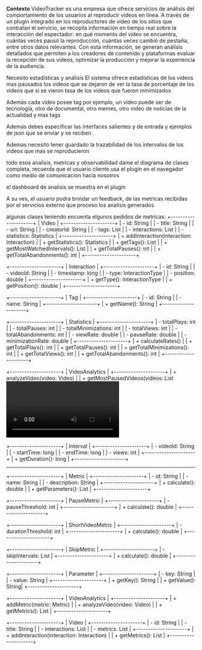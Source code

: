 
**Contexto**
VideoTracker es una empresa que ofrece servicios de análisis del comportamiento de los usuarios al reproducir videos en línea. A través de un plugin integrado en los reproductores de video de los sitios que contratan el servicio, se recopila información en tiempo real sobre la interacción del espectador: en qué momento del video se encuentra, cuántas veces pausó la reproducción, cuántas veces cambió de pestaña, entre otros datos relevantes. Con esta información, se generan análisis detallados que permiten a los creadores de contenido y plataformas evaluar la recepción de sus videos, optimizar la producción y mejorar la experiencia de la audiencia.



Necesito estadísticas y análisis
El sistema ofrece estadísticas de 
los videos mas pausados
los videos que se dejaron de ver 
la tasa de porcentaje de los videos que si se vieron 
tasa de los videos que fueron minimizados

Además cada video posee tag por ejemplo, un video puede ser de tecnología, otro de documental, otro memes, otro video de noticias de la actualidad y mas tags

Además debes especificar las interfaces salientes y de entrada y ejemplos de json que se enviar y se reciben.

Ademas necesito tener guardado la trazabilidad de los intervalos de los videos que mas se reproducieron


todo esos analisis, metricas y observabilidad dame el diagrama de clases completa, recuerda que el usuario cliente usa el plugin en el navegador como medio de comunicacion hacia nosotros

el dashboard de analisis se muestra en el plugin



A su ves, el usuario podra brindar un feedback, de las metricas recibidas por el servicios externo que proceso los analisis generados



algunas clases teniendo encuenta elgunos pedidos de metricas:
+---------------------+
|      Video          |
+---------------------+
| - id: String        |
| - title: String     |
| - url: String       |
| - creatorId: String |
| - tags: List<Tag>   |
| - interactions: List<Interaction> |
| - statistics: Statistics |
+---------------------+
| + addInteraction(interaction: Interaction) |
| + getStatistics(): Statistics |
| + getTags(): List<Tag> |
| + getMostWatchedIntervals(): List<Interval> |
| + getTotalPauses(): int |
| + getTotalAbandonments(): int |
+---------------------+

+---------------------+
|     Interaction     |
+---------------------+
| - id: String        |
| - videoId: String   |
| - timestamp: long   |
| - type: InteractionType |
| - position: double   |
+---------------------+
| + getType(): InteractionType |
| + getPosition(): double |
+---------------------+

+---------------------+
|      Tag            |
+---------------------+
| - id: String        |
| - name: String      |
+---------------------+
| + getName(): String |
+---------------------+

+---------------------+
|   Statistics        |
+---------------------+
| - totalPlays: int   |
| - totalPauses: int  |
| - totalMinimizations: int |
| - totalViews: int   |
| - totalAbandonments: int |
| - viewRate: double   |
| - pauseRate: double  |
| - minimizationRate: double |
+---------------------+
| + calculateRates()   |
| + getTotalPlays(): int |
| + getTotalPauses(): int |
| + getTotalMinimizations(): int |
| + getTotalViews(): int |
| + getTotalAbandonments(): int |
+---------------------+

+---------------------+
|   VideoAnalytics     |
+---------------------+
| + analyzeVideo(video: Video) |
| + getMostPausedVideos(videos: List<Video>): List<Video> |
| + getAbandonedVideos(videos: List<Video>): List<Video> |
| + getMostWatchedIntervals(video: Video): List<Interval> |
+---------------------+

+---------------------+
|     Interval        |
+---------------------+
| - videoId: String   |
| - startTime: long   |
| - endTime: long     |
| - views: int        |
+---------------------+
| + getDuration(): long |
+---------------------+



--------------------------------------------------------------------------------------------------
+---------------------+
|      Metric         |
+---------------------+
| - id: String        |
| - name: String      |
| - description: String |
+---------------------+
| + calculate(): double |
| + getParameters(): List<Parameter> |
+---------------------+

+---------------------+
|   PauseMetric       |
+---------------------+
| - pauseThreshold: int |
+---------------------+
| + calculate(): double |
+---------------------+

+---------------------+
|   ShortVideoMetric   |
+---------------------+
| - durationThreshold: int |
+---------------------+
| + calculate(): double |
+---------------------+

+---------------------+
|   SkipMetric        |
+---------------------+
| - skipIntervals: List<Interval> |
+---------------------+
| + calculate(): double |
+---------------------+

+---------------------+
|     Parameter       |
+---------------------+
| - key: String       |
| - value: String     |
+---------------------+
| + getKey(): String  |
| + getValue(): String|
+---------------------+

+---------------------+
|   VideoAnalytics     |
+---------------------+
| + addMetric(metric: Metric) |
| + analyzeVideo(video: Video) |
| + getMetrics(): List<Metric> |
+---------------------+

+---------------------+
|      Video          |
+---------------------+
| - id: String        |
| - title: String     |
| - interactions: List<Interaction> |
| - metrics: List<Metric> |
+---------------------+
| + addInteraction(interaction: Interaction) |
| + getMetrics(): List<Metric> |
+---------------------+